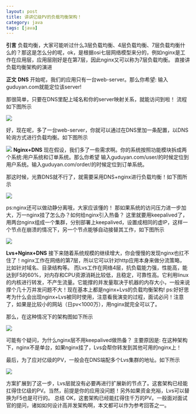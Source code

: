 ```yaml
---
layout: post
title: 讲讲亿级PV的负载均衡架构！
category: java
tags: [java]
---
```



**引言**
负载均衡，大家可能听过什么3层负载均衡、4层负载均衡、7层负载均衡什么的？那这是怎么分的呢，ok，是根据osi七层网络模型来分的，例如nginx是工作在应用层，应用层刚好是在第7层，因此nginx又可以称为7层负载均衡。
直接讲负载均衡架构的演进

**正文**
**DNS**
开始呢，我们的应用只有一台web-server。那么你希望:
输入guduyan.com就能定位该server!

那很简单，只要在DNS里配上域名和你的server映射关系，就能访问到啦！
流程如下图所示

![](https://ziyekudeng.github.io/assets/images/2019/01113/LvsNginxDNS/1.jpg)

好，现在呢，多了一台web-server，你就可以通过在DNS里加一条配置，以DNS轮询方式进行负载均衡。如下图所示

![](https://ziyekudeng.github.io/assets/images/2019/01113/LvsNginxDNS/2.jpg)
**Nginx+DNS**
现在假设，我们多了一些需求啊。你的系统按照功能模块拆成两个系统:用户系统和订单系统。那么你希望
输入guduyan.com/user/的时候定位到用户系统。输入guduyan.com/order/的时候定位到订单系统。

那这时候，光靠DNS就不行了，就需要采用DNS+nginx进行负载均衡！如下图所示

![](https://ziyekudeng.github.io/assets/images/2019/01113/LvsNginxDNS/3.jpg)


ps:nginx还可以做动静分离哦，大家应该懂的！
那如果系统的访问压力进一步加大，万一nginx挂了怎么办？如何给nginx引入热备？
这里就要用keepalived了，用两台nginx组成一个集群，分别部署上keepalived，设置成相同的虚IP，这样一个节点在崩溃的情况下，另一个节点能够自动接替其工作，如下图所示

![](https://ziyekudeng.github.io/assets/images/2019/01113/LvsNginxDNS/4.jpg)

**Lvs+Nginx+DNS**
接下来随着系统规模的继续增大，你会慢慢的发现nginx也扛不住了！nginx工作在网络的第7层，所以它可以针对http应用本身来做分流策略，比如针对域名、目录结构等。
而Lvs工作在网络4层，抗负载能力强，性能高，能达到F5的60%，对内存和CPU资源消耗比较低，且稳定，可靠性高。它利用linux的内核进行转发，不产生流量。它能撑的并发量取决于机器的内存大小，一般来说撑个几十万并发问题不大！现在基本上都是nginx+Lvs的负载均衡架构!
ps:好好思考为什么会出现nginx+Lvs被同时使用，注意看我演变的过程，面试必问！注意了，如果是比较小的网站（日pv<1000万），用nginx就完全可以了。

那么，在这种情况下的架构图如下所示

![](https://ziyekudeng.github.io/assets/images/2019/01113/LvsNginxDNS/5.jpg)

可能有个疑问，为什么nginx层不用keepalived做热备？
主要原因是:
在这种架构下，nginx不是单台，如果nginx挂了，Lvs会帮你转发到其他可用的nginx上！

最后，为了应对亿级的PV，一般会在DNS端配多个Lvs集群的地址。如下所示

![](https://ziyekudeng.github.io/assets/images/2019/01113/LvsNginxDNS/6.jpg)


方案扩展到了这一步，Lvs层就没有必要再进行扩展新的节点了。这套架构已经能扛得住亿级的PV。当然，前提是你的应用没问题！另外如果资金充裕，Lvs可以替换为F5也是可行的。
总结
OK，这套架构已经能扛得住千万的PV。一般面对面试官的提问，诸如如何设计高并发架构啊，本文都可以作为参考回答之一。



